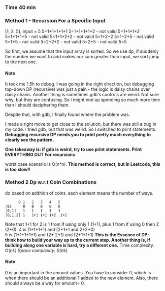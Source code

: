 ### Time 40 min

### Method 1 - Recursion For a Specific Input
[1, 2, 5], input = 5
5=1+1+1+1+1
5=1+1+1+1+2 - not valid
5=1+1+1+2
5=1+1+1+5 - not valid
5=1+1+2+2 - not valid
5=1+2+2
5=1+2+5 - not valid
5=1+5 - not valid
5=2+2+2 - not valid
5=2+5 - not valid
5=5

So first, we assume that the input array is sorted. So we use dp, if suddenly the number
we want to add makes our sum greater than input, we sort jump to the next one. 

#### Note 
It took me 1.5h to debug. I was going in the right direction, but debugging top-down DP (recursive) was just a pain - the logic is daisy chains over daisy chains. 
Another thing is sometimes gdb's controls are weird. Not sure why, but they are confusing. So I might end up spending 
so much more time than I should deciphering them. 

Despite that, with gdb, I finally found where the problem was. 

I made a right move to get close to the solution, but there was still a bug in my code. 
I tried gdb, but that was weird. So I switched to print statements. **Debugging recursive DP needs
you to print pretty much everything to clearly see the pattern.**

**One takeaway is: if gdb is weird, try to use print statements. Print EVERYTHING OUT For recursions**

worst case scenario is O(n*n). **This method is correct, but in Leetcode, this is too slow!!**

### Method 2 Dp w.r.t Coin Combinations
do based on addition of coins. each element means the number of ways.   
```
      0 1   2   3   4   5
[0]     0   0   0   0   0
[0,1]   1   1   1   1   1
[0,1,2] 1   1+1 1+1 1+2  1+2   
```
Note that 1+1 for 2 is 1 from if using only 1 (1+1), plus 1 from if using 0 then 2 (2+0). 
4 is (1+1+1+1) and (2+1+1 and 2+2+0)  
5 is (1+1+1+1+1) and (2+ 2+1) and (2+1+1+1)
**This is the Essence of DP: think how to build your way up to the current step. Another thing is, if building along 
one variable is hard, try a different one.**
Time complexity: O(n*k) Space complexity: S(n*k)

#### Note
0 is an important in the amount values. You have to consider 0, which is when there should be an additional 1 added to the new element. 
Also, there should always be a way for amount= 0. 

